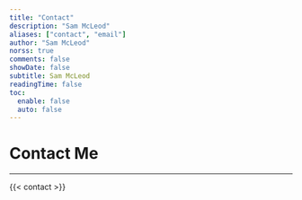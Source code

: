 ```yaml
---
title: "Contact"
description: "Sam McLeod"
aliases: ["contact", "email"]
author: "Sam McLeod"
norss: true
comments: false
showDate: false
subtitle: Sam McLeod
readingTime: false
toc:
  enable: false
  auto: false
---
```

<!-- markdownlint-disable MD025 -->

# Contact Me

---

{{< contact >}}
